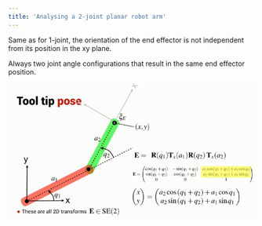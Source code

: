 ```yaml
---
title: 'Analysing a 2-joint planar robot arm'
---
```


Same as for 1-joint, the orientation of the end effector is not independent from its position in the xy plane.

Always two joint angle configurations that result in the same end effector position.

![](images/forward-kinematics-04-arm.png)

